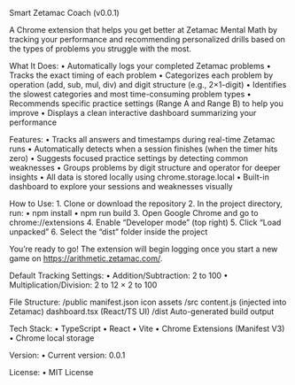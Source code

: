 Smart Zetamac Coach (v0.0.1)

A Chrome extension that helps you get better at Zetamac Mental Math by tracking your performance and recommending personalized drills based on the types of problems you struggle with the most.

What It Does:
	•	Automatically logs your completed Zetamac problems
	•	Tracks the exact timing of each problem
	•	Categorizes each problem by operation (add, sub, mul, div) and digit structure (e.g., 2×1-digit)
	•	Identifies the slowest categories and most time-consuming problem types
	•	Recommends specific practice settings (Range A and Range B) to help you improve
	•	Displays a clean interactive dashboard summarizing your performance

Features:
	•	Tracks all answers and timestamps during real-time Zetamac runs
	•	Automatically detects when a session finishes (when the timer hits zero)
	•	Suggests focused practice settings by detecting common weaknesses
	•	Groups problems by digit structure and operator for deeper insights
	•	All data is stored locally using chrome.storage.local
	•	Built-in dashboard to explore your sessions and weaknesses visually

How to Use:
	1.	Clone or download the repository
	2.	In the project directory, run:
	•	npm install
	•	npm run build
	3.	Open Google Chrome and go to chrome://extensions
	4.	Enable “Developer mode” (top right)
	5.	Click “Load unpacked”
	6.	Select the “dist” folder inside the project

You’re ready to go! The extension will begin logging once you start a new game on https://arithmetic.zetamac.com/.

Default Tracking Settings:
	•	Addition/Subtraction: 2 to 100
	•	Multiplication/Division: 2 to 12 × 2 to 100

File Structure:
/public
	manifest.json
	icon assets
/src
	content.js (injected into Zetamac)
	dashboard.tsx (React/TS UI)
/dist
	Auto-generated build output

Tech Stack:
	•	TypeScript
	•	React
	•	Vite
	•	Chrome Extensions (Manifest V3)
	•	Chrome local storage

Version:
	•	Current version: 0.0.1

License:
	•	MIT License
